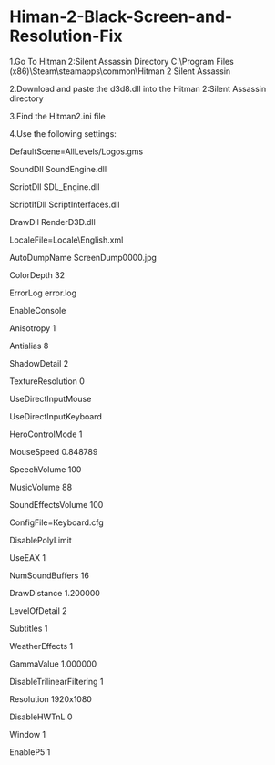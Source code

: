 # Himan-2-Black-Screen-and-Resolution-Fix

1.Go To Hitman 2:Silent Assassin Directory C:\Program Files (x86)\Steam\steamapps\common\Hitman 2 Silent Assassin

2.Download and paste the d3d8.dll into the Hitman 2:Silent Assassin directory

3.Find the Hitman2.ini file

4.Use the following settings:

DefaultScene=AllLevels/Logos.gms

SoundDll SoundEngine.dll

ScriptDll SDL_Engine.dll

ScriptIfDll ScriptInterfaces.dll

DrawDll RenderD3D.dll

LocaleFile=Locale\English.xml

AutoDumpName ScreenDump0000.jpg

ColorDepth 32

ErrorLog error.log

EnableConsole

Anisotropy 1

Antialias 8

ShadowDetail 2

TextureResolution 0

UseDirectInputMouse

UseDirectInputKeyboard

HeroControlMode 1

MouseSpeed 0.848789

SpeechVolume 100

MusicVolume 88

SoundEffectsVolume 100

ConfigFile=Keyboard.cfg

DisablePolyLimit

UseEAX 1

NumSoundBuffers 16

DrawDistance 1.200000

LevelOfDetail 2

Subtitles 1

WeatherEffects 1

GammaValue 1.000000

DisableTrilinearFiltering 1

Resolution 1920x1080

DisableHWTnL 0

Window 1

EnableP5 1
